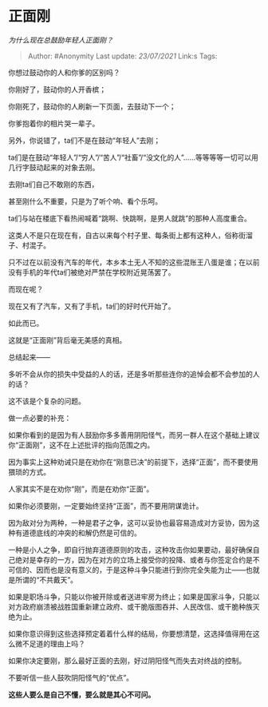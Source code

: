 # 正面刚
*为什么现在总鼓励年轻人正面刚？*

> Author: #Anonymity
> Last update: *23/07/2021* 
> Link:s
> Tags:   



你想过鼓动你的人和你爹的区别吗？

你刚好了，鼓动你的人开香槟；

你刚死了，鼓动你的人刷新一下页面，去鼓动下一个；

你爹抱着你的相片哭一辈子。

  


另外，你说错了，ta们不是在鼓动“年轻人”去刚；

ta们是在鼓动“年轻人”/“穷人”/“苦人”/“社畜”/“没文化的人”……等等等等一切可以用几行字鼓动起来的对象去刚。

去刚ta们自己不敢刚的东西，

甚至刚什么不重要，只是为了听个响、看个乐呵。

ta们与站在楼底下看热闹喊着“跳啊、快跳啊，是男人就跳”的那种人高度重合。

这类人不是只在现在有，自古以来每个村子里、每条街上都有这种人，俗称街溜子、村混子。

只不过在以前没有汽车的年代，本乡本土无人不知的这些混账王八蛋是谁；在以前没有手机的年代ta们被绝对严禁在学校附近晃荡罢了。

而现在呢？

现在又有了汽车，又有了手机，ta们的好时代开始了。

如此而已。

这就是“正面刚”背后毫无美感的真相。

  


总结起来——

多听不会从你的损失中受益的人的话，还是多听那些连你的追悼会都不会参加的人的话？

这不该是个复杂的问题。

做一点必要的补充：

如果你看到的是因为有人鼓励你多多善用阴阳怪气，而另一群人在这个基础上建议你“正面刚”，这不在上述批评的指向范围之内。

因为事实上这种劝诫只是在劝你在“刚意已决”的前提下，选择“正面”，而不要使用猥琐的方式。

人家其实不是在劝你“刚”，而是在劝你“正面”。

  


如果你必须要刚，一定要始终坚持“正面”，而不要用阴谋诡计。

因为敌对分为两种，一种是君子之争，这可以妥协也最容易造成对方妥协，因为这种有道德底线的冲突的和解仍然是可信的。

一种是小人之争，即自行抛弃道德原则的攻击，这种攻击你如果要动，最好确保自己绝对是幸存的一方，因为在对方的立场上接受你的投降、或者与你签定合约是不可信的、因而也是没有意义的，于是这种斗争只能进行到你完全失能为止——也就是所谓的“不共戴天”。

如果是职场斗争，只能以你被开除或者送进牢房为终止；如果是国家斗争，只能以对方政府崩溃被战胜国重新建立政府、或干脆版图吞并、人民改信、或干脆种族灭绝为止。

如果你意识得到这些选择预定着着什么样的结局，你要想清楚，这选择值得用在这么微不足道的理由上吗？

如果你决定要刚，那么最好正面的去刚，好过阴阳怪气而失去对终战的控制。

不要听信一些人鼓吹阴阳怪气的“优点”。

**这些人要么是自己不懂，要么就是其心不可问。**



